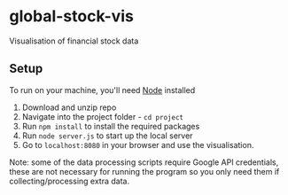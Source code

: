 # global-stock-vis
Visualisation of financial stock data

## Setup
To run on your machine, you'll need [Node](https://nodejs.org/en/) installed

1. Download and unzip repo
1. Navigate into the project folder - `cd project` 
2. Run `npm install` to install the required packages
3. Run `node server.js` to start up the local server
4. Go to `localhost:8080` in your browser and use the visualisation.

Note: some of the data processing scripts require Google API credentials, these are not necessary for running the program so you only need them if collecting/processing extra data.